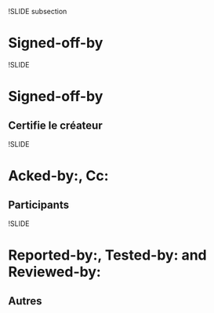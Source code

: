 !SLIDE subsection

# Signed-off-by

!SLIDE

# Signed-off-by
## Certifie le créateur

!SLIDE

# Acked-by:, Cc:
## Participants

!SLIDE

# Reported-by:, Tested-by: and Reviewed-by:
## Autres
